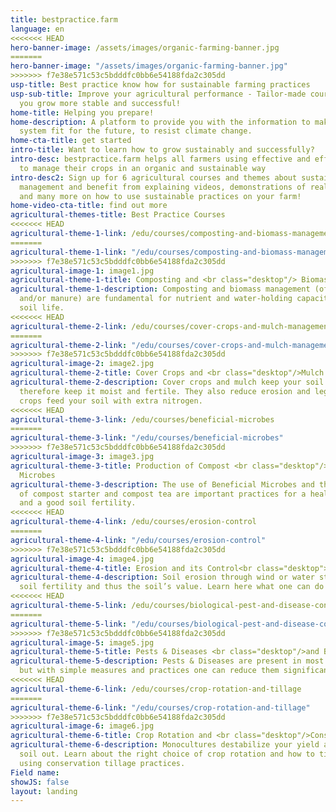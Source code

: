 ```yaml
---
title: bestpractice.farm
language: en
<<<<<<< HEAD
hero-banner-image: /assets/images/organic-farming-banner.jpg
=======
hero-banner-image: "/assets/images/organic-farming-banner.jpg"
>>>>>>> f7e38e571c53c5bdddfc0bb6e54188fda2c305dd
usp-title: Best practice know how for sustainable farming practices
usp-sub-title: Improve your agricultural performance - Tailor-made courses to help
  you grow more stable and successful!
home-title: Helping you prepare!
home-description: A platform to provide you with the information to make your farming
  system fit for the future, to resist climate change.
home-cta-title: get started
intro-title: Want to learn how to grow sustainably and successfully?
intro-desc: bestpractice.farm helps all farmers using effective and efficient methods
  to manage their crops in an organic and sustainable way
intro-desc2: Sign up for 6 agricultural courses and themes about sustainable farming
  management and benefit from explaining videos, demonstrations of real farmers, posters
  and many more on how to use sustainable practices on your farm!
home-video-cta-title: find out more
agricultural-themes-title: Best Practice Courses
<<<<<<< HEAD
agricultural-theme-1-link: /edu/courses/composting-and-biomass-management
=======
agricultural-theme-1-link: "/edu/courses/composting-and-biomass-management"
>>>>>>> f7e38e571c53c5bdddfc0bb6e54188fda2c305dd
agricultural-image-1: image1.jpg
agricultural-theme-1-title: Composting and <br class="desktop"/> Biomass Management
agricultural-theme-1-description: Composting and biomass management (of crop residues
  and/or manure) are fundamental for nutrient and water-holding capacity and healthy
  soil life.
<<<<<<< HEAD
agricultural-theme-2-link: /edu/courses/cover-crops-and-mulch-management
=======
agricultural-theme-2-link: "/edu/courses/cover-crops-and-mulch-management"
>>>>>>> f7e38e571c53c5bdddfc0bb6e54188fda2c305dd
agricultural-image-2: image2.jpg
agricultural-theme-2-title: Cover Crops and <br class="desktop"/>Mulch Management
agricultural-theme-2-description: Cover crops and mulch keep your soil covered and
  therefore keep it moist and fertile. They also reduce erosion and leguminous cover
  crops feed your soil with extra nitrogen.
<<<<<<< HEAD
agricultural-theme-3-link: /edu/courses/beneficial-microbes
=======
agricultural-theme-3-link: "/edu/courses/beneficial-microbes"
>>>>>>> f7e38e571c53c5bdddfc0bb6e54188fda2c305dd
agricultural-image-3: image3.jpg
agricultural-theme-3-title: Production of Compost <br class="desktop"/>Tea, Beneficial
  Microbes
agricultural-theme-3-description: The use of Beneficial Microbes and the production
  of compost starter and compost tea are important practices for a healthy soil life
  and a good soil fertility.
<<<<<<< HEAD
agricultural-theme-4-link: /edu/courses/erosion-control
=======
agricultural-theme-4-link: "/edu/courses/erosion-control"
>>>>>>> f7e38e571c53c5bdddfc0bb6e54188fda2c305dd
agricultural-image-4: image4.jpg
agricultural-theme-4-title: Erosion and its Control<br class="desktop"><br class="desktop">
agricultural-theme-4-description: Soil erosion through wind or water strongly degrades
  soil fertility and thus the soil’s value. Learn here what one can do about it.<br/><br/>
<<<<<<< HEAD
agricultural-theme-5-link: /edu/courses/biological-pest-and-disease-control
=======
agricultural-theme-5-link: "/edu/courses/biological-pest-and-disease-control"
>>>>>>> f7e38e571c53c5bdddfc0bb6e54188fda2c305dd
agricultural-image-5: image5.jpg
agricultural-theme-5-title: Pests & Diseases <br class="desktop"/>and Biological Control
agricultural-theme-5-description: Pests & Diseases are present in most farms worldwide,
  but with simple measures and practices one can reduce them significantly.<br/><br/>
<<<<<<< HEAD
agricultural-theme-6-link: /edu/courses/crop-rotation-and-tillage
=======
agricultural-theme-6-link: "/edu/courses/crop-rotation-and-tillage"
>>>>>>> f7e38e571c53c5bdddfc0bb6e54188fda2c305dd
agricultural-image-6: image6.jpg
agricultural-theme-6-title: Crop Rotation and <br class="desktop"/>Conservation Tillage
agricultural-theme-6-description: Monocultures destabilize your yield and leach your
  soil out. Learn about the right choice of crop rotation and how to till the soil
  using conservation tillage practices.
Field name: 
showJS: false
layout: landing
---
```


